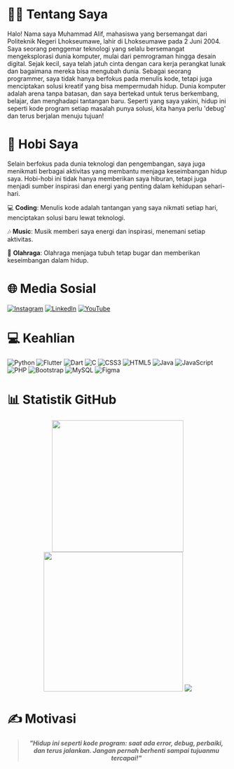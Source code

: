 # 👨‍💻 Tentang Saya
Halo! Nama saya Muhammad Alif, mahasiswa yang bersemangat dari Politeknik Negeri Lhokseumawe, lahir di Lhokseumawe pada 2 Juni 2004. Saya seorang penggemar teknologi yang selalu bersemangat mengeksplorasi dunia komputer, mulai dari pemrograman hingga desain digital. Sejak kecil, saya telah jatuh cinta dengan cara kerja perangkat lunak dan bagaimana mereka bisa mengubah dunia. Sebagai seorang programmer, saya tidak hanya berfokus pada menulis kode, tetapi juga menciptakan solusi kreatif yang bisa mempermudah hidup. Dunia komputer adalah arena tanpa batasan, dan saya bertekad untuk terus berkembang, belajar, dan menghadapi tantangan baru. Seperti yang saya yakini, hidup ini seperti kode program setiap masalah punya solusi, kita hanya perlu 'debug' dan terus berjalan menuju tujuan!

# 🎯 Hobi Saya
Selain berfokus pada dunia teknologi dan pengembangan, saya juga menikmati berbagai aktivitas yang membantu menjaga keseimbangan hidup saya. Hobi-hobi ini tidak hanya memberikan saya hiburan, tetapi juga menjadi sumber inspirasi dan energi yang penting dalam kehidupan sehari-hari.

💻 **Coding**: Menulis kode adalah tantangan yang saya nikmati setiap hari, menciptakan solusi baru lewat teknologi.

🎶 **Music**: Musik memberi saya energi dan inspirasi, menemani setiap aktivitas.

🏀 **Olahraga**: Olahraga menjaga tubuh tetap bugar dan memberikan keseimbangan dalam hidup.

# 🌐 Media Sosial
[![Instagram](https://img.shields.io/badge/Instagram-%23E4405F.svg?logo=Instagram&logoColor=white)](https://www.instagram.com/muhmmdlif/)
[![LinkedIn](https://img.shields.io/badge/LinkedIn-%230077B5.svg?logo=linkedin&logoColor=white)](https://www.linkedin.com/in/muhammadalif69/)
[![YouTube](https://img.shields.io/badge/YouTube-%23FF0000.svg?logo=YouTube&logoColor=white)](https://www.youtube.com/@muhammadalif_69)  

# 💻 Keahlian
![Python](https://img.shields.io/badge/python-3670A0?style=for-the-badge&logo=python&logoColor=ffdd54)
![Flutter](https://img.shields.io/badge/Flutter-%2302569B.svg?style=for-the-badge&logo=Flutter&logoColor=white)
![Dart](https://img.shields.io/badge/dart-%230175C2.svg?style=for-the-badge&logo=dart&logoColor=white)
![C](https://img.shields.io/badge/c-%2300599C.svg?style=for-the-badge&logo=c&logoColor=white)
![CSS3](https://img.shields.io/badge/css3-%231572B6.svg?style=for-the-badge&logo=css3&logoColor=white)
![HTML5](https://img.shields.io/badge/html5-%23E34F26.svg?style=for-the-badge&logo=html5&logoColor=white)
![Java](https://img.shields.io/badge/java-%23ED8B00.svg?style=for-the-badge&logo=java&logoColor=white)
![JavaScript](https://img.shields.io/badge/javascript-%23323330.svg?style=for-the-badge&logo=javascript&logoColor=%23F7DF1E)
![PHP](https://img.shields.io/badge/php-%23777BB4.svg?style=for-the-badge&logo=php&logoColor=white)
![Bootstrap](https://img.shields.io/badge/bootstrap-%23563D7C.svg?style=for-the-badge&logo=bootstrap&logoColor=white)
![MySQL](https://img.shields.io/badge/mysql-%2300f.svg?style=for-the-badge&logo=mysql&logoColor=white)
![Figma](https://img.shields.io/badge/figma-%23F24E1E.svg?style=for-the-badge&logo=figma&logoColor=white)

# 📊 Statistik GitHub
<div align="center">
  <img src="https://github-readme-stats.vercel.app/api?username=muhammadalif69&theme=merko&show_icons=true&hide_border=true&count_private=true" width="300px"/>
  <img src="https://github-readme-streak-stats.herokuapp.com/?user=muhammadalif69&theme=merko&hide_border=true" width="318px"/>
  <img src="https://github-readme-stats.vercel.app/api/top-langs/?username=muhammadalif69&theme=merko&show_icons=true&hide_border=true&layout=compact" width=""/>
</div>

# ✍️ Motivasi
<div align="center">
  <blockquote>
    <p><em><b>"Hidup ini seperti kode program: saat ada error, debug, perbaiki, dan terus jalankan. Jangan pernah berhenti sampai tujuanmu tercapai!"</b></em></p>
  </blockquote>
</div>
